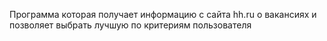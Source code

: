 Программа которая получает информацию с сайта hh.ru о вакансиях и позволяет выбрать лучшую по критериям пользователя
